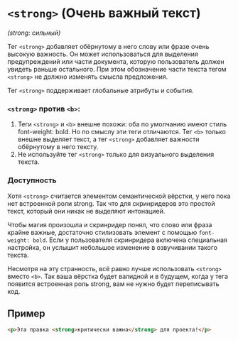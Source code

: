 # `<strong>` (Очень важный текст)

*(strong: сильный)*

Тег `<strong>` добавляет обёрнутому в него слову или фразе очень высокую важность. Он может использоваться для выделения предупреждений или части документа, которую пользователь должен увидеть раньше остального. При этом обозначение части текста тегом `<strong>` не должно изменять смысла предложения.

Тег `<strong>` поддерживает глобальные атрибуты и события.

### `<strong>` против `<b>`:

1. Теги `<strong>` и `<b>` внешне похожи: оба по умолчанию имеют стиль font-weight: bold. Но по смыслу эти теги отличаются. Тег `<b>` только внешне выделяет текст, а тег `<strong>` добавляет важности обёрнутому в него тексту.
2. Не используйте тег `<strong>` только для визуального выделения текста.

### Доступность

Хотя `<strong>` считается элементом семантической вёрстки, у него пока нет встроенной роли strong. Так что для скринридеров это простой текст, который они никак не выделяют интонацией.

Чтобы магия произошла и скринридер понял, что слово или фраза крайне важные, достаточно стилизовать элемент с помощью `font-weight: bold`. Если у пользователя скринридера включена специальная настройка, он услышит небольшое изменение в озвучивании такого текста.

Несмотря на эту странность, всё равно лучше использовать `<strong>` вместо `<b>`. Так ваша вёрстка будет валидной и в будущем, когда у тега появится встроенная роль strong, вам не нужно будет переписывать код.

## Пример

```html
<p>Эта правка <strong>критически важна</strong> для проекта!</p>
```
